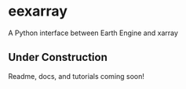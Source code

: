 # eexarray
A Python interface between Earth Engine and xarray

## Under Construction
Readme, docs, and tutorials coming soon!
